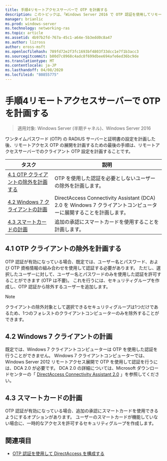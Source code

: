```yaml
---
title: 手順4リモートアクセスサーバーで OTP を計画する
description: このトピックは、「Windows Server 2016 で OTP 認証を使用してリモートアクセスを展開する」の一部です。
manager: brianlic
ms.prod: windows-server
ms.technology: networking-ras
ms.topic: article
ms.assetid: 4b97b2fd-767a-45c1-a64e-5b3edd0c8a47
ms.author: lizross
author: eross-msft
ms.openlocfilehash: 789fd72e2f3fc1693bf4803f33dcc1e7f1b3acc3
ms.sourcegitcommit: b00d7c8968c4adc8f699dbee694afe6ed36bc9de
ms.translationtype: MT
ms.contentlocale: ja-JP
ms.lasthandoff: 04/08/2020
ms.locfileid: "80855775"
---
```

# <a name="step-4-plan-for-otp-on-the-remote-access-server"></a>手順4リモートアクセスサーバーで OTP を計画する

>適用対象: Windows Server (半期チャネル)、Windows Server 2016

ワンタイムパスワード (OTP) の RADIUS サーバーと証明書の設定を計画した後、リモートアクセス OTP の展開を計画するための最後の手順は、リモートアクセスサーバーでのクライアント OTP 設定を計画することです。  
  
|タスク|説明|  
|----|--------|  
|[4.1 OTP クライアントの除外を計画する](#bkmk_4_1_Exemptions)|OTP を使用した認証を必要としないユーザーの除外を計画します。|  
|[4.2 Windows 7 クライアントの計画](#bkmk_4_2_Win7)|DirectAccess Connectivity Assistant (DCA) 2.0 を Windows 7 クライアントコンピューターに展開することを計画します。|  
|[4.3 スマートカードの計画](#BKMK_smartcard)|追加の承認にスマートカードを使用することを計画します。|  
  
## <a name="41-plan-for-otp-client-exemptions"></a><a name="bkmk_4_1_Exemptions"></a>4.1 OTP クライアントの除外を計画する  
OTP 認証が有効になっている場合、既定では、ユーザー名とパスワード、および OTP 資格情報の組み合わせを使用して認証する必要があります。 ただし、選択したユーザーに対して、ユーザー名とパスワードのみを使用した認証を許可することができます (OTP は不要)。 これを行うには、セキュリティグループを作成し、OTP 認証から除外するユーザーを追加します。  
  
> [!NOTE]  
> クライアントの除外対象として選択できるセキュリティグループは1つだけであるため、1つのフォレストのクライアントコンピューターのみを除外することができます。  
  
## <a name="42-plan-for-windows-7-clients"></a><a name="bkmk_4_2_Win7"></a>4.2 Windows 7 クライアントの計画  
既定では、Windows 7 クライアントコンピューターは OTP を使用した認証を行うことができません。  Windows 7 クライアントコンピューターでは、Windows Server 2012 リモートアクセス展開で OTP を使用して認証を行うには、DCA 2.0 が必要です。 DCA 2.0 の詳細については、Microsoft ダウンロードセンターの「 [DirectAccess Connectivity Assistant 2.0](https://go.microsoft.com/fwlink/?LinkId=253699) 」を参照してください。  
  
## <a name="43-plan-for-smart-cards"></a><a name="BKMK_smartcard"></a>4.3 スマートカードの計画  
OTP 認証が有効になっている場合、追加の承認にスマートカードを使用できるようにするオプションがあります。 ユーザーのスマートカードが機能していない場合に、一時的なアクセスを許可するセキュリティグループを作成します。  
  
## <a name="see-also"></a><a name="BKMK_Links"></a>関連項目  
  
-   [OTP 認証を使用して DirectAccess を構成する](https://technet.microsoft.com/windows-server-docs/networking/remote-access/ras/otp/deploy-ra-otp)  
  


